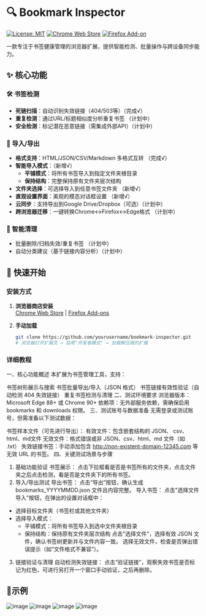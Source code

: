 # 🔍 Bookmark Inspector 

[![License: MIT](https://img.shields.io/badge/License-MIT-blue.svg)](https://opensource.org/licenses/MIT)
[![Chrome Web Store](https://img.shields.io/chrome-web-store/v/your-extension-id?label=Chrome%20Store)](https://chrome.google.com/webstore/detail/your-extension-id)
[![Firefox Add-on](https://img.shields.io/amo/v/your-extension-id?label=Firefox%20Add-on)](https://addons.mozilla.org/addon/your-extension-id)

一款专注于书签健康管理的浏览器扩展，提供智能检测、批量操作与跨设备同步能力。

## ✨ 核心功能

### 🛠️ 书签检测
- **死链扫描**：自动识别失效链接（404/503等）（完成√）
- **重复检测**：通过URL/标题相似度分析重复书签 （计划中）
- **安全检测**：标记潜在恶意链接（需集成外部API）（计划中）

### 🔄 导入/导出
- **格式支持**：HTML/JSON/CSV/Markdown 多格式互转 （完成√）
- **智能导入模式**：（新增√）
  - **平铺模式**：将所有书签导入到指定文件夹根目录
  - **保持结构**：完整保持原有文件夹层次结构
- **文件夹选择**：可选择导入到任意书签文件夹 （新增√）
- **直观设置界面**：美观的模态对话框设置 （新增√）
- **云同步**：支持导出到Google Drive/Dropbox（可选）（计划中）
- **跨浏览器迁移**：一键转换Chrome↔Firefox↔Edge格式 （计划中）

### 🧹 智能清理
- 批量删除/归档失效/重复书签 （计划中）
- 自动分类建议（基于链接内容分析）（计划中）

## 🚀 快速开始

### 安装方式
1. **浏览器商店安装**  
   [Chrome Web Store](https://...) | [Firefox Add-ons](https://...)

2. **手动加载**  
   ```bash
   git clone https://github.com/yourusername/bookmark-inspector.git
   # 浏览器打开扩展页 → 启用"开发者模式" → 加载解压缩的扩展
   
### 详细教程
一、核心功能概述
本扩展为书签管理工具，支持：

书签树形展示与搜索
书签批量导出/导入（JSON 格式）
书签链接有效性验证（自动检测 404 失效链接）
重复书签检测与清理
二、测试环境要求
浏览器版本：Microsoft Edge 88+ 或 Chrome 90+
依赖项：无外部服务依赖，需确保启用 bookmarks 和 downloads 权限。
三、测试账号与数据准备
无需登录或测试账号，但需准备以下测试数据：

书签样本文件（可先进行导出）：
有效文件：包含嵌套结构的 JSON、 csv、html、md文件
无效文件：格式错误或非 JSON、csv、html、md 文件（如 .txt）
失效链接书签：手动添加包含 http://non-existent-domain-12345.com 等无效 URL 的书签。
四、关键测试场景与步骤
1. 基础功能验证
书签展示：
点击下拉框看是否是书签所有的文件夹，点击文件夹之后点击检测，看是否是文件夹下的所有书签。
2. 导入/导出测试
导出书签：
点击“导出”按钮，确认生成 bookmarks_YYYYMMDD.json 文件且内容完整。
导入书签：
点击"选择文件导入"按钮，在弹出的设置对话框中：
- 选择目标文件夹（书签栏或其他文件夹）
- 选择导入模式：
  - 平铺模式：将所有书签导入到选中文件夹根目录
  - 保持结构：保持原有文件夹层次结构
点击"选择文件"，选择有效 JSON 文件，确认书签树更新并与文件内容一致。
选择无效文件，检查是否弹出错误提示（如“文件格式不兼容”）。
3. 链接验证与清理
自动检测失效链接：
点击“验证链接”，观察失效书签是否标记为红色，可进行另打开一个窗口手动验证，之后再删除。


## 🌰示例
![image](https://github.com/user-attachments/assets/1cb06ec0-824a-4bc3-bec9-10eabdbf231e)
![image](https://github.com/user-attachments/assets/06dd354d-e57a-42a9-8474-1283a37d1d86)
![image](https://github.com/user-attachments/assets/c1bc648b-dfd8-4788-ab3e-f4430f324d97)
![image](https://github.com/user-attachments/assets/ceb9d9b1-8843-4165-ba33-17042dac12a7)

